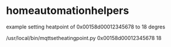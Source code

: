 # homeautomationhelpers

example setting heatpoint of 0x00158d00012345678 to 18 degres

/usr/local/bin/mqttsetheatingpoint.py 0x00158d00012345678 18

